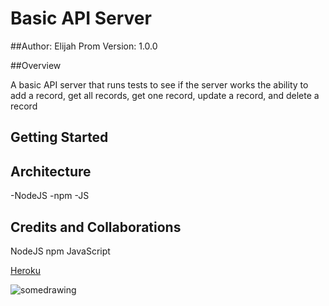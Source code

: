 # Basic API Server

##Author: Elijah Prom Version: 1.0.0

##Overview

A basic API server that runs tests to see if the server works the ability to add a record, get all records, get one record, update a record, and delete a record

## Getting Started

## Architecture

-NodeJS -npm -JS

## Credits and Collaborations

NodeJS npm JavaScript

[Heroku](heroku)

![somedrawing](somedrawing)
